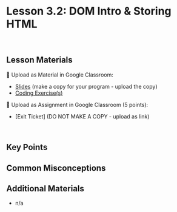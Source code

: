 # Lesson 3.2: DOM Intro & Storing HTML

<br>

## Lesson Materials

📖 Upload as Material in Google Classroom:
- [Slides](https://docs.google.com/presentation/d/1MsAeHCZtJu3XIdT616Hlr0k5oZObghF7WbjKDXvtGTg/edit?usp=sharing) (make a copy for your program - upload the copy)
- [Coding Exercise(s)](https://github.com/itscodenation/int-u3l2-23-24-student-exercises)

📝 Upload as Assignment in Google Classroom (5 points):
- [Exit Ticket] (DO NOT MAKE A COPY - upload as link)

<br>


## Key Points




## Common Misconceptions



## Additional Materials
- n/a
